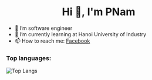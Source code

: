 <h1 align="center">Hi 👋, I'm PNam</h1>

- 🔭 I’m software engineer
- 🌱 I’m currently learning at Hanoi University of Industry
- 📫 How to reach me: [Facebook](https://fb.com/namnam2k)
### Top languages:

![Top Langs](https://github-readme-stats.vercel.app/api/top-langs/?username=pnam29&theme=radical)
